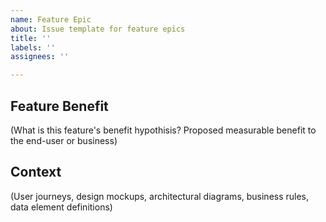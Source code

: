 ```yaml
---
name: Feature Epic
about: Issue template for feature epics
title: ''
labels: ''
assignees: ''

---
```


## Feature Benefit
(What is this feature's benefit hypothisis? Proposed measurable benefit to the end-user or business)

## Context
(User journeys, design mockups, architectural diagrams, business rules, data element definitions)
